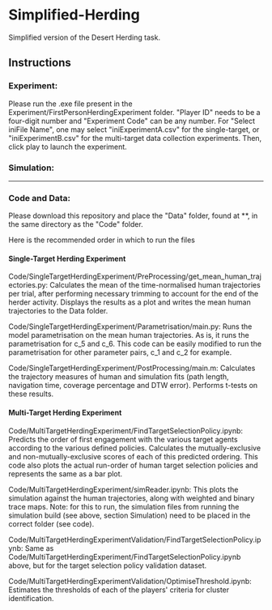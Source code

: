 # Simplified-Herding
Simplified version of the Desert Herding task.

## Instructions


### Experiment: 
Please run the .exe file present in the Experiment/FirstPersonHerdingExperiment folder. "Player ID" needs to be a four-digit number and "Experiment Code" can be any number. For "Select iniFile Name", one may select "iniExperimentA.csv" for the single-target, or "iniExperimentB.csv" for the multi-target data collection experiments. Then, click play to launch the experiment.

### Simulation: 
***

### Code and Data: 

Please download this repository and place the "Data" folder, found at **, in the same directory as the "Code" folder. 

Here is the recommended order in which to run the files

#### Single-Target Herding Experiment

Code/SingleTargetHerdingExperiment/PreProcessing/get_mean_human_trajectories.py:
Calculates the mean of the time-normalised human trajectories per trial, after performing necessary trimming to account for the end of the herder activity. Displays the results as a plot and writes the mean human trajectories to the Data folder.

Code/SingleTargetHerdingExperiment/Parametrisation/main.py:
Runs the model parametrisation on the mean human trajectories. As is, it runs the parametrisation for c_5 and c_6. This code can be easily modified to run the parametrisation for other parameter pairs, c_1 and c_2 for example. 

Code/SingleTargetHerdingExperiment/PostProcessing/main.m:
Calculates the trajectory measures of human and simulation fits (path length, navigation time, coverage percentage and DTW error). Performs t-tests on these results.

#### Multi-Target Herding Experiment

Code/MultiTargetHerdingExperiment/FindTargetSelectionPolicy.ipynb:
Predicts the order of first engagement with the various target agents according to the various defined policies. Calculates the mutually-exclusive and non-mutually-exclusive scores of each of this predicted ordering. This code also plots the actual run-order of human target selection policies and represents the same as a bar plot.

Code/MultiTargetHerdingExperiment/simReader.ipynb:
This plots the simulation against the human trajectories, along with weighted and binary trace maps.
Note: for this to run, the simulation files from running the simulation build (see above, section Simulation) need to be placed in the correct folder (see code). 

Code/MultiTargetHerdingExperimentValidation/FindTargetSelectionPolicy.ipynb:
Same as Code/MultiTargetHerdingExperiment/FindTargetSelectionPolicy.ipynb above, but for the target selection policy validation dataset.

Code/MultiTargetHerdingExperimentValidation/OptimiseThreshold.ipynb:
Estimates the thresholds of each of the players' criteria for cluster identification.



